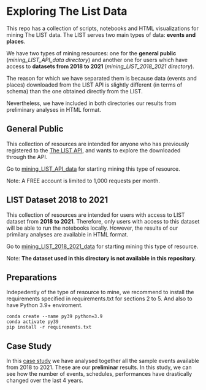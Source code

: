 # Exploring The List Data

This repo has a collection of scripts, notebooks and HTML visualizations for mining The LIST data. The LIST serves two main types of data: **events and places**. 

We have two types of mining resources: one for the **general public** (*mining_LIST_API_data directory*) and another one for users which have access to **datasets from 2018 to 2021** (*mining_LIST_2018_2021 directory*).

The reason for which we have separated them is because data (events and places) downloaded from the LIST API is slightly different (in terms of schema) than the one obtained directly from the LIST. 

Nevertheless, we have included in both directories our results from preliminary analyses in HTML format. 

## General Public

This collection of resources are intended for anyone who has previously registered to the [The LIST API](https://api.list.co.uk/), and wants to explore the downloaded through the API.

Go to [mining_LIST_API_data](./mining_LIST_API_data) for starting mining this type of resource.

Note: A FREE account is limited to 1,000 requests per month.

## LIST Dataset 2018 to 2021

This collection of resources are intended for users with access to LIST dataset from **2018 to 2021**. Therefore, only users with access to this dataset will be able to run the notebooks locally. However, the results of our primilary analyses are available in HTML format.  

Go to [mining_LIST_2018_2021_data](./mining_LIST_2018_2021_data) for starting mining this type of resource. 

Note: **The dataset used in this directory is not available in this repository**. 


## Preparations

Indepedently of the type of resource to mine, we recommend to install the requirements specified in requirements.txt for sections 2 to 5.
And also to have Python 3.9+ enviroment. 

```
conda create --name py39 python=3.9
conda activate py39
pip install -r requirements.txt 

```

## Case Study

In this [case study](https://storage.googleapis.com/case_study_list/Case_Study_v2.html) we have analysed together all the sample events available from 2018 to 2021. These are our **preliminar** results. In this study, we can see how the number of events, schedules, performances have drastically changed over the last 4 years.  
